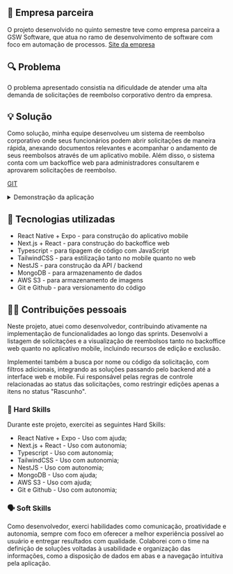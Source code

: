 ## 🏢 Empresa parceira
O projeto desenvolvido no quinto semestre teve como empresa parceira a GSW Software, que atua no ramo de desenvolvimento de software com foco em automação de processos. [Site da empresa](https://www.gsw.com.br)

## 🔍 Problema
O problema apresentado consistia na dificuldade de atender uma alta demanda de solicitações de reembolso corporativo dentro da empresa.

## 💡 Solução
Como solução, minha equipe desenvolveu um sistema de reembolso corporativo onde seus funcionários podem abrir solicitações de maneira rápida, anexando documentos relevantes e acompanhar o andamento de seus reembolsos através de um aplicativo mobile. Além disso, o sistema conta com um backoffice web para administradores consultarem e aprovarem solicitações de reembolso.

[GIT](https://github.com/C0demain/refundme)

<details>
  <summary>Demonstração da aplicação</summary>
  <p>Clique nas imagens para ver os vídeos de demonstração Mobile e Web</p>
  <a href="https://drive.google.com/file/d/1HBDjYvhVGboCoM4Exfvte7C8HXG5gqei/view?usp=sharing" target="_blank">
  <img src="../docs/images/API-5_thumb-mobile.png" alt="Assista ao vídeo" />

  <a href="https://drive.google.com/file/d/1M2Z-_GaFNL36fPYcajl-Kc_4Xe1xrJBu/view?usp=sharing" target="_blank">
  <img src="../docs/images/API-5_thumb-web.png" alt="Assista ao vídeo" />
</a>

</details>

## 🧰 Tecnologias utilizadas
- React Native + Expo - para construção do aplicativo mobile
- Next.js + React - para construção do backoffice web
- Typescript - para tipagem de código com JavaScript
- TailwindCSS - para estilização tanto no mobile quanto no web
- NestJS - para construção da API / backend
- MongoDB - para armazenamento de dados
- AWS S3 - para armazenamento de imagens
- Git e Github - para versionamento do código

## 🧑‍💻 Contribuições pessoais
Neste projeto, atuei como desenvolvedor, contribuindo ativamente na implementação de funcionalidades ao longo das sprints. Desenvolvi a listagem de solicitações e a visualização de reembolsos tanto no backoffice web quanto no aplicativo mobile, incluindo recursos de edição e exclusão.

Implementei também a busca por nome ou código da solicitação, com filtros adicionais, integrando as soluções passando pelo backend até a interface web e mobile. Fui responsável pelas regras de controle relacionadas ao status das solicitações, como restringir edições apenas a itens no status "Rascunho".


### 🔧 Hard Skills
Durante este projeto, exercitei as seguintes Hard Skills:
- React Native + Expo - Uso com ajuda;
- Next.js + React - Uso com autonomia;
- Typescript - Uso com autonomia;
- TailwindCSS - Uso com autonomia;
- NestJS - Uso com autonomia;
- MongoDB - Uso com ajuda;
- AWS S3 - Uso com ajuda;
- Git e Github - Uso com autonomia;

### 🗣️ Soft Skills
Como desenvolvedor, exerci habilidades como comunicação, proatividade e autonomia, sempre com foco em oferecer a melhor experiência possível ao usuário e entregar resultados com qualidade. Colaborei com o time na definição de soluções voltadas à usabilidade e organização das informações, como a disposição de dados em abas e a navegação intuitiva pela aplicação.
